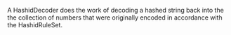 A HashidDecoder does the work of decoding a hashed string back into the the collection of numbers that were originally encoded in accordance with the HashidRuleSet.
